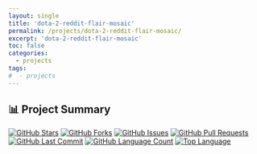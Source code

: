 ```yaml
---
layout: single
title: 'dota-2-reddit-flair-mosaic'
permalink: /projects/dota-2-reddit-flair-mosaic/
excerpt: 'dota-2-reddit-flair-mosaic'
toc: false
categories:
  - projects
tags:
#  - projects
---
```


## 📊 Project Summary

[![GitHub Stars](https://img.shields.io/github/stars/nntin/Dota-2-Reddit-Flair-Mosaic?style=flat-square)](https://github.com/nntin/Dota-2-Reddit-Flair-Mosaic/stargazers)
[![GitHub Forks](https://img.shields.io/github/forks/nntin/Dota-2-Reddit-Flair-Mosaic?style=flat-square)](https://github.com/nntin/Dota-2-Reddit-Flair-Mosaic/network)
[![GitHub Issues](https://img.shields.io/github/issues/nntin/Dota-2-Reddit-Flair-Mosaic?style=flat-square)](https://github.com/nntin/Dota-2-Reddit-Flair-Mosaic/issues)
[![GitHub Pull Requests](https://img.shields.io/github/issues-pr/nntin/Dota-2-Reddit-Flair-Mosaic?style=flat-square)](https://github.com/nntin/Dota-2-Reddit-Flair-Mosaic/pulls)
[![GitHub Last Commit](https://img.shields.io/github/last-commit/nntin/Dota-2-Reddit-Flair-Mosaic?style=flat-square)](https://github.com/nntin/Dota-2-Reddit-Flair-Mosaic/commits)
[![GitHub Language Count](https://img.shields.io/github/languages/count/nntin/Dota-2-Reddit-Flair-Mosaic?style=flat-square)](https://github.com/nntin/Dota-2-Reddit-Flair-Mosaic)
[![Top Language](https://img.shields.io/github/languages/top/nntin/Dota-2-Reddit-Flair-Mosaic?style=flat-square)](https://github.com/nntin/Dota-2-Reddit-Flair-Mosaic)
